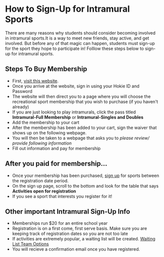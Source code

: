 # How to Sign-Up for Intramural Sports 

There are many reasons why students should consider becoming involved in intramural sports.It is a way to meet new friends, stay active, and get involved. But before any of that magic can happen, students must sign-up for the sport they hope to participate in! 
Folllow these steps below to sign-up for intramural sports. 
## Steps To Buy Membership

* First, [visit this website](https://connect.recsports.vt.edu/Account/Login?ReturnUrl=%2FMembership%2FIndex). 
* Once you arrive at the website, sign in using your Hokie ID and Password 
* The website will then direct you to a page where you will choose the recreational sport membership that you wish to purchase (if you haven't already) 
* If you are just looking to play intramurals, click the pass titled **Intramural-Full Membership** or **Intramural-Singles and Doubles** 
* Add the membership to your cart
* After the membership has been added to your cart, sign the waiver that shows up on the following webpage. 
* You will then be taken to a webpage that asks you to _please review/ provide following information_ 
* Fill out information and pay for membership 

## After you paid for membership... 
* Once your membership has been purchased, [sign up](http://www.signup.recsports.vt.edu/signup/) for sports between the registration date period.
* On the sign up page, scroll to the bottom and look for the table that says **Activities open for registration** 
* If you see a sport that interests you register for it! 

## Other important Intramural Sign-Up Info 
* Memberships run $20 for an entire school year 
* Registration is on a first come, first serve basis. Make sure you are keeping track of registration dates so you are not too late 
* If activities are extremely popular, a waiting list will be created. [Waiting List Team Options](http://www.signup.recsports.vt.edu/signup/Documents/WaitingListTeamOptions.pdf)
* You will recieve a confirmation email once you have registered.